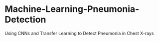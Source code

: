 # Machine-Learning-Pneumonia-Detection
Using CNNs and Transfer Learning to Detect Pneumonia in Chest X-rays
